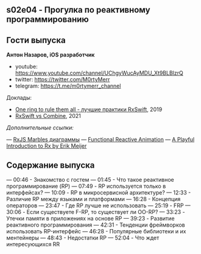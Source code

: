 s02e04 - Прогулка по реактивному программированию
-------------------------------------------------

## Гости выпуска

**Антон Назаров, iOS разработчик**

* youtube: https://www.youtube.com/channel/UChgyWucAyMDU_Xt9BLBlzrQ
* twitter: https://twitter.com/M0rtyMerr
* telegram: https://t.me/m0rtymerr_channel


Доклады:
- [One ring to rule them all - лучшие практики RxSwift](https://youtu.be/4hxNLaasBfI), 2019
- [RxSwift vs Combine](https://www.youtube.com/watch?v=95ZKHhoeJSQ), 2021


*Дополнительные ссылки:*

— [RxJS Marbles диаграммы](https://rxmarbles.com)
— [Functional Reactive Animation](http://conal.net/papers/icfp97/)
— [A Playful Introduction to Rx by Erik Meijer](https://www.youtube.com/watch?v=WKore-AkisY)


## Содержание выпуска

— 00:46 - Знакомство с гостем
— 01:45 - Что такое реактивное программирование (RP)
— 07:49 - RP используется только в интерфейсах?
— 10:09 - RP в микросервисной архитектуре?
— 12:33 - Различие RP между языками и платформами
— 16:28 - Концепция операторов
— 23:47 - Где RP лучше не использовать
— 25:19 - FRP
— 30:06 - Если существуете F-RP, то существует ли OO-RP?
— 33:23 - Утечки памяти в приложениях на основе RP
— 39:23 - Развитие реактивного программирования
— 42:31 - Тенденции фреймворков использовать RP-интерфейс
— 46:28 - Популярные библиотеки и их ментейнеры
— 48:43 - Недостатки RP
— 52:04 - Что ждет интересующихся RR